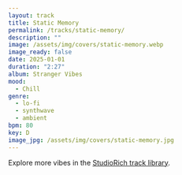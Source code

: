 ```yaml
---
layout: track
title: Static Memory
permalink: /tracks/static-memory/
description: ""
image: /assets/img/covers/static-memory.webp
image_ready: false
date: 2025-01-01
duration: "2:27"
album: Stranger Vibes
mood:
  - Chill
genre:
  - lo-fi
  - synthwave
  - ambient
bpm: 80
key: D
image_jpg: /assets/img/covers/static-memory.jpg
---
```


Explore more vibes in the [StudioRich track library](/tracks/).
